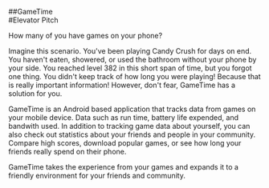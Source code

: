 ##GameTime
<br>
#Elevator Pitch

How many of you have games on your phone? 

Imagine this scenario. You've been playing Candy Crush for days on end. You haven't eaten, showered, or used the bathroom without your phone by your side. You reached level 382 in this short span of time, but you forgot one thing. You didn't keep track of how long you were playing! Because that is really important information! However, don't fear, GameTime has a solution for you. 

GameTime is an Android based application that tracks data from games on your mobile device. Data such as run time, battery life expended, and bandwith used. In addition to tracking game data about yourself, you can also check out statistics about your friends and people in your community. Compare high scores, download popular games, or see how long your friends really spend on their phone.

GameTime takes the experience from your games and expands it to a friendly environment for your friends and community.